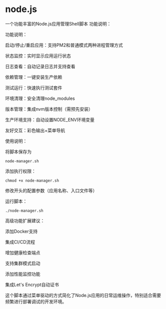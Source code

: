 # node.js
一个功能丰富的Node.js应用管理Shell脚本
功能说明：

功能说明：

启动/停止/重启应用：支持PM2和普通模式两种进程管理方式

状态监控：实时显示应用运行状态

日志查看：自动记录日志并支持查看

依赖管理：一键安装生产依赖

测试运行：快速执行测试套件

环境清理：安全清理node_modules

版本管理：集成nvm版本控制（需预先安装）

生产环境支持：自动设置NODE_ENV环境变量

友好交互：彩色输出+菜单导航

使用说明：

将脚本保存为 

```node-manager.sh```

添加执行权限：

```chmod +x node-manager.sh```

修改开头的配置参数（应用名称、入口文件等）

运行脚本：

```
./node-manager.sh

```
高级功能扩展建议：

添加Docker支持

集成CI/CD流程

增加健康检查端点

支持集群模式启动

添加性能监控功能

集成Let's Encrypt自动证书

这个脚本通过菜单驱动的方式简化了Node.js应用的日常运维操作，特别适合需要频繁进行部署调试的开发环境。
